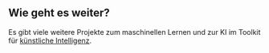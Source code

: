 ## Wie geht es weiter?

Es gibt viele weitere Projekte zum maschinellen Lernen und zur KI im Toolkit für [künstliche Intelligenz](https://projects.raspberrypi.org/en/pathways/ai-toolkit).